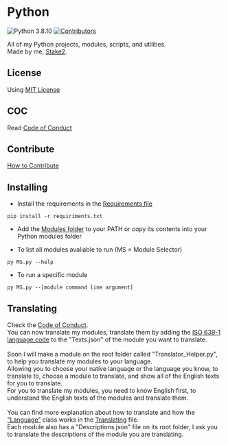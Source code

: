 # Python

![Python 3.8.10](https://img.shields.io/badge/Python-3.8.10-brightgreen.svg)
[![Contributors](https://img.shields.io/github/contributors/Stake2/Python.svg)](https://github.com/Stake2/Python/graphs/contributors)

All of my Python projects, modules, scripts, and utilities.<br>
Made by me, [Stake2](https://github.com/Stake2).

## License
Using [MIT License](https://github.com/Stake2/Python/blob/main/LICENSE)<br>

## COC
Read [Code of Conduct](https://github.com/Stake2/Python/blob/main/CODE_OF_CONDUCT.md)<br>

## Contribute
[How to Contribute](https://github.com/Stake2/Python/blob/main/CONTRIBUTING.md)<br>

## Installing
- Install the requirements in the [Requirements file](https://github.com/Stake2/Python/blob/main/requirements.txt)
```
pip install -r requiriments.txt
```
- Add the [Modules folder](https://github.com/Stake2/Python/tree/main/Modules) to your PATH or copy its contents into your Python modules folder

- To list all modules avaliable to run (MS = Module Selector)
```
py MS.py --help
```

- To run a specific module
```
py MS.py --[module command line argument]
```

## Translating
Check the [Code of Conduct](https://github.com/Stake2/Python/blob/main/CODE_OF_CONDUCT.md).<br>
You can now translate my modules, translate them by adding the [ISO 639-1 language code](https://en.wikipedia.org/wiki/List_of_ISO_639-1_codes) to the "Texts.json" of the module you want to translate.<br>
<br>
Soon I will make a module on the root folder called "Translator_Helper.py", to help you translate my modules to your language.<br>
Allowing you to choose your native language or the language you know, to translate to, choose a module to translate, and show all of the English texts for you to translate.<br>
For you to translate my modules, you need to know English first, to understand the English texts of the modules and translate them.<br>
<br>
You can find more explanation about how to translate and how the ["Language"](https://github.com/Stake2/Python/blob/main/Modules/Language/__init__.py) class works in the [Translating](https://github.com/Stake2/Python/blob/main/TRANSLATING.md) file.<br>
Each module also has a "Descriptions.json" file on its root folder, I ask you to translate the descriptions of the module you are translating.